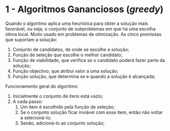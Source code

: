 # 1 - Algoritmos Gananciosos (*greedy*)

Quando o algoritmo aplica uma heuristica para obter a solução mais favorável, ou seja, o conjunto de subproblemas em que há uma escolha ótima local. Muito usado em problemas de otimização. As cinco premissas que suportam a solução: <br>

1. Conjunto de candidatos, de onde se escolhe a solução;
2. Função de seleção que escolhe o melhor candidato;
3. Função de viabilidade, que verifica se o candidato poderá fazer parte da solução;
4. Função objectivo, que atribui valor a uma solução;
5. Função solução, que determina se e quando a solução é alcançada;

Funcionamento geral do algoritmo:

1. Inicialmente o conjunto de itens está vazio;
2. A cada passo:
   1. Um item é escolhido pela função de seleção;
   2. Se o conjunto solução ficar inviável com esse item, então não voltar a selecioná-lo;
   3. Senão, adicioná-lo ao conjunto solução;

